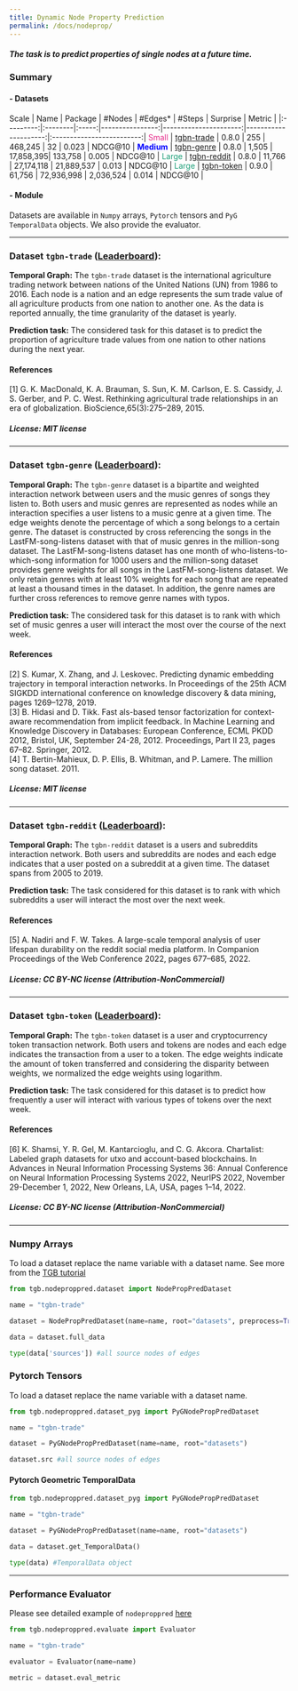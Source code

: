 ```yaml
---
title: Dynamic Node Property Prediction
permalink: /docs/nodeprop/
---
```


<style>
r { color: rgb(231, 41, 138) }
b { color: Blue }
g { color: rgb(27, 158, 119) }
</style>


##### The task is to predict properties of single nodes at a future time.

### Summary

#### - Datasets

Scale | Name      | Package          | #Nodes  | #Edges\* | #Steps | Surprise  | Metric    |
|:---------:|:--------|:-----:|----------------:|----------------------:|---------------------:|:-------------------------:|
<r>Small</r> | [tgbn-trade](#tgbn-trade) | 0.8.0  | 255  | 468,245  | 32       | 0.023      | NDCG@10 |
<b>Medium</b> | [tgbn-genre](#tgbn-genre) | 0.8.0  | 1,505 | 17,858,395| 133,758       | 0.005  | NDCG@10 |
<g>Large</g> | [tgbn-reddit](#tgbn-reddit) | 0.8.0  | 11,766  | 27,174,118 |  21,889,537    | 0.013      | NDCG@10 |
<g>Large</g> | [tgbn-token](#tgbn-token) | 0.9.0  | 61,756  | 72,936,998 |  2,036,524    | 0.014      | NDCG@10 |

#### - Module
Datasets are available in <code>Numpy</code> arrays, <code>Pytorch</code> tensors and <code>PyG TemporalData</code> objects.
We also provide the evaluator.

<a name="tgbn-trade"/>

----------

### Dataset `tgbn-trade` ([Leaderboard](../leader_nodeprop/#tgbn-trade)):

**Temporal Graph:** The `tgbn-trade` dataset is the international agriculture trading network between nations of the United Nations (UN) from 1986 to 2016. Each node is a nation and an edge represents the sum trade value of all agriculture products from one nation to another one. As the data is reported annually, the time granularity of the dataset is yearly. 

**Prediction task:** The considered task for this dataset is to predict the proportion of agriculture trade values from one nation to other nations during the next year.

#### References
[1] G. K. MacDonald, K. A. Brauman, S. Sun, K. M. Carlson, E. S. Cassidy, J. S. Gerber, and P. C. West. Rethinking agricultural trade relationships in an era of globalization. BioScience,65(3):275–289, 2015. <br/>

##### License: MIT license


<a name="tgbn-genre"/>

------

### Dataset `tgbn-genre` ([Leaderboard](../leader_nodeprop/#tgbn-genre)):

**Temporal Graph:** The `tgbn-genre` dataset is a bipartite and weighted interaction network between users and the music genres of songs they listen to. Both users and music genres are represented as nodes while an interaction specifies a user listens to a music genre at a given time. The edge weights denote the percentage of which a song belongs to a certain genre. The dataset is constructed by cross referencing the songs in the LastFM-song-listens dataset with that of music genres in the million-song dataset. The LastFM-song-listens dataset has one month of who-listens-to-which-song information for 1000 users and the million-song dataset provides genre weights for all songs in the LastFM-song-listens dataset. We only retain genres with at least 10% weights for each song that are repeated at least a thousand times in the dataset. In addition, the genre names are further cross references to remove genre names with typos. 

**Prediction task:** The considered task for this dataset is to rank with which set of music genres a user will interact the most over the course of the next week.


#### References
[2] S. Kumar, X. Zhang, and J. Leskovec. Predicting dynamic embedding trajectory in temporal interaction networks. In Proceedings of the 25th ACM SIGKDD international conference on knowledge discovery & data mining, pages 1269–1278, 2019. <br/>
[3] B. Hidasi and D. Tikk. Fast als-based tensor factorization for context-aware recommendation from implicit feedback. In Machine Learning and Knowledge Discovery in Databases: European Conference, ECML PKDD 2012, Bristol, UK, September 24-28, 2012. Proceedings, Part II 23, pages 67–82. Springer, 2012. <br/>
[4] T. Bertin-Mahieux, D. P. Ellis, B. Whitman, and P. Lamere. The million song dataset. 2011. <br/>
##### License: MIT license


<a name="tgbn-reddit"/>

----------

### Dataset `tgbn-reddit` ([Leaderboard](../leader_nodeprop/#tgbn-reddit)):

**Temporal Graph:** The `tgbn-reddit` dataset is a users and subreddits interaction network. Both users and subreddits are nodes and each edge indicates that a user posted on a subreddit at a given time. The dataset spans from 2005 to 2019. 

**Prediction task:** The task considered for this dataset is to rank with which subreddits a user will interact the most over the next week.

#### References
[5] A. Nadiri and F. W. Takes. A large-scale temporal analysis of user lifespan durability on the reddit social media platform. In Companion Proceedings of the Web Conference 2022, pages 677–685, 2022. <br/>
##### License: CC BY-NC license (Attribution-NonCommercial)



<a name="tgbn-token"/>

----------

### Dataset `tgbn-token` ([Leaderboard](../leader_nodeprop/#tgbn-token)):

**Temporal Graph:** The `tgbn-token` dataset is a user and cryptocurrency token transaction network. Both users and tokens are nodes and each edge indicates the transaction from a user to a token. The edge weights indicate the amount of token transferred and considering the disparity between weights, we normalized the edge weights using logarithm. 

**Prediction task:** The task considered for this dataset is to predict how frequently a user will interact with various types of tokens over the next week.


#### References
[6] K. Shamsi, Y. R. Gel, M. Kantarcioglu, and C. G. Akcora. Chartalist: Labeled graph datasets for utxo and account-based blockchains. In Advances in Neural Information Processing Systems 36: Annual Conference on Neural Information Processing Systems 2022, NeurIPS 2022, November 29-December 1, 2022, New Orleans, LA, USA, pages 1–14, 2022. <br/>
##### License: CC BY-NC license (Attribution-NonCommercial)





<a name="numpy"/>

----------

### Numpy Arrays

To load a dataset replace the name variable with a dataset name. See more from the [TGB tutorial](https://github.com/shenyangHuang/TGB/blob/main/docs/tutorials/Edge_data_numpy.ipynb)

```python
from tgb.nodeproppred.dataset import NodePropPredDataset

name = "tgbn-trade"

dataset = NodePropPredDataset(name=name, root="datasets", preprocess=True)

data = dataset.full_data

type(data['sources']) #all source nodes of edges
```

<a name="pytorch"/>

### Pytorch Tensors

To load a dataset replace the name variable with a dataset name. 

```python
from tgb.nodeproppred.dataset_pyg import PyGNodePropPredDataset

name = "tgbn-trade"

dataset = PyGNodePropPredDataset(name=name, root="datasets")

dataset.src #all source nodes of edges
```

<a name="pyg"/>

#### Pytorch Geometric TemporalData

```python
from tgb.nodeproppred.dataset_pyg import PyGNodePropPredDataset

name = "tgbn-trade"

dataset = PyGNodePropPredDataset(name=name, root="datasets")

data = dataset.get_TemporalData()

type(data) #TemporalData object
```


<a name="eval"/>

----------

### Performance Evaluator

Please see detailed example of `nodeproppred` [here](https://github.com/shenyangHuang/TGB/tree/main/examples/nodeproppred)

```python
from tgb.nodeproppred.evaluate import Evaluator

name = "tgbn-trade"

evaluator = Evaluator(name=name)

metric = dataset.eval_metric
```

